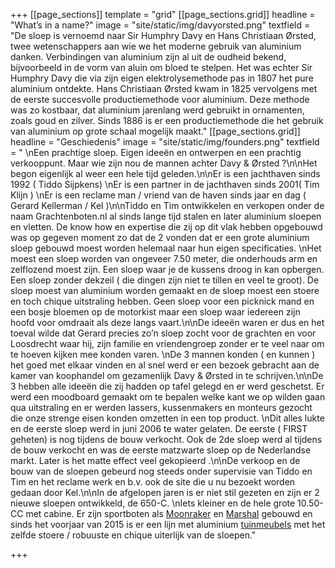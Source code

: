 +++
[[page_sections]]
template = "grid"
[[page_sections.grid]]
headline = "What’s in a name?"
image = "site/static/img/davyorsted.png"
textfield = "De sloep is vernoemd naar Sir Humphry Davy en Hans Christiaan Ørsted, twee wetenschappers aan wie we het moderne gebruik van aluminium danken. Verbindingen van aluminium zijn al uit de oudheid bekend, bijvoorbeeld in de vorm van aluin om bloed te stelpen. Het was echter Sir Humphry Davy die via zijn eigen elektrolysemethode pas in 1807 het pure aluminium ontdekte. Hans Christiaan Ørsted kwam in 1825 vervolgens met de eerste succesvolle productiemethode voor aluminium. Deze methode was zo kostbaar, dat aluminium jarenlang werd gebruikt in ornamenten, zoals goud en zilver. Sinds 1886 is er een productiemethode die het gebruik van aluminium op grote schaal mogelijk maakt."
[[page_sections.grid]]
headline = "Geschiedenis"
image = "site/static/img/founders.png"
textfield = "  \nEen prachtige sloep. Eigen ideeën en ontwerpen en een prachtig verkooppunt. Maar wie zijn nou de mannen achter Davy & Ørsted ?\n\nHet begon eigenlijk al weer een hele tijd geleden.\n\nEr is een jachthaven sinds 1992 ( Tiddo Sijpkens)  \nEr is een partner in de jachthaven sinds 2001( Tim Klijn )  \nEr is een reclame man / vriend van de haven sinds jaar en dag ( Gerard Kellerman / Kel )\n\nTiddo en Tim ontwikkelen en verkopen onder de naam Grachtenboten.nl al sinds lange tijd stalen en later aluminium sloepen en vletten. De know how en expertise die zij op dit vlak hebben opgebouwd was op gegeven moment zo dat de 2 vonden dat er een grote aluminium sloep gebouwd moest worden helemaal naar hun eigen specificaties.  \nHet moest een sloep worden van ongeveer 7.50 meter, die onderhouds arm en zelflozend moest zijn. Een sloep waar je de kussens droog in kan opbergen. Een sloep zonder dekzeil ( die dingen zijn niet te tillen en veel te groot). De sloep moest van aluminium worden gemaakt en de sloep moest een stoere en toch chique uitstraling hebben. Geen sloep voor een picknick mand en een bosje bloemen op de motorkist maar een sloep waar iedereen zijn hoofd voor omdraait als deze langs vaart.\n\nDe ideeën waren er dus en het toeval wilde dat Gerard precies zo’n sloep zocht voor de grachten en voor Loosdrecht waar hij, zijn familie en vriendengroep zonder er te veel naar om te hoeven kijken mee konden varen.  \nDe 3 mannen konden ( en kunnen ) het goed met elkaar vinden en al snel werd er een bezoek gebracht aan de kamer van koophandel om gezamenlijk Davy & Ørsted in te schrijven.\n\nDe 3 hebben alle ideeën die zij hadden op tafel gelegd en er werd geschetst. Er werd een moodboard gemaakt om te bepalen welke kant we op wilden gaan qua uitstraling en er werden lassers, kussenmakers en monteurs gezocht die onze strenge eisen konden omzetten in een top product.  \nDit alles lukte en de eerste sloep werd in juni 2006 te water gelaten. De eerste ( FIRST geheten) is nog tijdens de bouw verkocht. Ook de 2de sloep werd al tijdens de bouw verkocht en was de eerste matzwarte sloep op de Nederlandse markt. Later is het matte effect veel gekopieerd .\n\nDe verkoop en de bouw van de sloepen gebeurd nog steeds onder supervisie van Tiddo en Tim en het reclame werk en b.v. ook de site die u nu bezoekt worden gedaan door Kel.\n\nIn de afgelopen jaren is er niet stil gezeten en zijn er 2 nieuwe sloepen ontwikkeld, de 650-C.  \nIets kleiner en de hele grote 10.50-CC met cabine. Er zijn sportboten als [Moonraker](https://davy-orsted.nl/producten/moonraker) en [Marshal](https://davy-orsted.nl/producten/marshal) gebouwd en sinds het voorjaar van 2015 is er een lijn met aluminium [tuinmeubels](https://davy-orsted.nl/producten/tuinmeubelen) met het zelfde stoere / robuuste en chique uiterlijk van de sloepen."

+++
